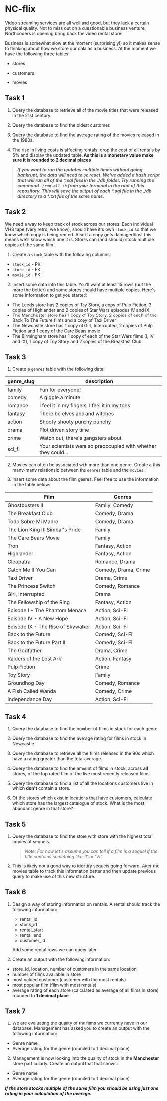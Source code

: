 # NC-flix

Video streaming services are all well and good, but they lack a certain physical quality. Not to miss out on a questionable business venture, Northcoders is opening bring back the video rental store!

Business is somewhat slow at the moment (surprisingly!) so it makes sense to thinking about how we store our data as a business. At the moment we have the following three tables:

- stores

- customers

- movies

## Task 1

1. Query the database to retrieve all of the movie titles that were released in the 21st century.

2. Query the database to find the oldest customer.

3. Query the database to find the average rating of the movies released in the 1980s.

4. The rise in living costs is affecting rentals, drop the cost of all rentals by 5% and display the updated table. **As this is a monetary value make sure it is rounded to 2 decimal places**

> _**If you want to run the updates multiple times without going bankrupt, the data will need to be reset. We've added a bash script that will run all of the *.sql files in the ./db folder. Try running the command `./run-all.sh` from your terminal in the root of this repository. This will save the output of each *.sql file in the ./db directory to a \*.txt file of the same name.**_

## Task 2

We need a way to keep track of stock across our stores. Each individual VHS tape (very retro, we know), should have it's own `stock_id` so that we know which copy is being rented. Also if a copy gets damaged/lost this means we'll know which one it is. Stores can (and should) stock multiple copies of the same film.

1. Create a `stock` table with the following columns:

- `stock_id` - PK
- `store_id` - FK
- `movie_id` - FK

2. Insert some data into this table. You'll want at least 15 rows (but the more the better) and some stores should have multiple copies. Here's some information to get you started:

- The Leeds store has 2 copies of Toy Story, a copy of Pulp Fiction, 3 copies of Highlander and 2 copies of Star Wars episodes IV and IX.
- The Manchester store has 1 copy of Toy Story, 2 copies of each of the Back To The Future films and a copy of Taxi Driver
- The Newcastle store has 1 copy of Girl, Interrupted, 2 copies of Pulp Fiction and 1 copy of the Care Bears movie
- The Birmingham store has 1 copy of each of the Star Wars films (I, IV and IX), 1 copy of Toy Story and 2 copies of the Breakfast Club

## Task 3

1. Create a `genres` table with the following data:

| genre_slug | description                                                    |
| ---------- | -------------------------------------------------------------- |
| family     | Fun for everyone!                                              |
| comedy     | A giggle a minute                                              |
| romance    | I feel it in my fingers, I feel it in my toes                  |
| fantasy    | There be elves and and witches                                 |
| action     | Shooty shooty punchy punchy                                    |
| drama      | Plot driven story time                                         |
| crime      | Watch out, there's gangsters about                             |
| sci_fi     | Your scientists were so preoccupied with whether they could... |

2. Movies can often be associated with more than one genre. Create a this many-many relationsip between the `genres` table and the `movies`.

3. Insert some data about the film genres. Feel free to use the information in the table below:

| Film                               | Genres               |
| ---------------------------------- | -------------------- |
| Ghostbusters II                    | Family, Comedy       |
| The Breakfast Club                 | Comedy, Drama        |
| Todo Sobre Mi Madre                | Comedy, Drama        |
| The Lion King II: Simba''s Pride   | Family               |
| The Care Bears Movie               | Family               |
| Tron                               | Fantasy, Action      |
| Highlander                         | Fantasy, Action      |
| Cleopatra                          | Romance, Drama       |
| Catch Me If You Can                | Comedy, Drama, Crime |
| Taxi Driver                        | Drama, Crime         |
| The Princess Switch                | Comedy, Romance      |
| Girl, Interrupted                  | Drama                |
| The Fellowship of the Ring         | Fantasy, Action      |
| Episode I - The Phantom Menace     | Action, Sci-Fi       |
| Episode IV - A New Hope            | Action, Sci-Fi       |
| Episode IX - The Rise of Skywalker | Action, Sci-Fi       |
| Back to the Future                 | Comedy, Sci-Fi       |
| Back to the Future Part II         | Comedy, Sci-Fi       |
| The Godfather                      | Drama, Crime         |
| Raiders of the Lost Ark            | Action, Fantasy      |
| Pulp Fiction                       | Crime                |
| Toy Story                          | Family               |
| Groundhog Day                      | Comedy, Romance      |
| A Fish Called Wanda                | Comedy, Crime        |
| Independance Day                   | Action, Sci-Fi       |

## Task 4

1. Query the database to find the number of films in stock for each genre.

2. Query the database to find the average rating for films in stock in Newcastle.

3. Query the database to retrieve all the films released in the 90s which have a rating greater than the total average.

4. Query the database to find the amount of films in stock, across **all** stores, of the top rated film of the five most recently released films.

5. Query the database to find a list of all the locations customers live in which **don't** contain a store.

6. Of the stores which exist in locations that have customers, calculate which store has the largest catalogue of stock. What is the most abundant genre in that store?

## Task 5

1. Query the database to find the store with store with the highest total copies of sequels.

   > _Note: For now let's assume you can tell if a film is a sequel if the title contains something like 'II' or 'VI'._

2. This is likely not a good way to identify sequels going forward. Alter the movies table to track this information better and then update previous query to make use of this new structure.

## Task 6

1. Design a way of storing information on rentals. A rental should track the following information:

   - rental_id
   - stock_id
   - rental_start
   - rental_end
   - customer_id

   Add some rental rows we can query later.

2. Create an output with the following information:

- store_id, location, number of customers in the same location
- number of films available in store
- most valued customer (customer with the most rentals)
- most popular film (film with most rentals)
- average rating of each store (calculated as average of all films in store) rounded to **1 decimal place**

## Task 7

1. We are evaluating the quality of the films we currently have in our database. Management has asked you to create an output with the following information:

- Genre name
- Average rating for the genre (rounded to 1 decimal place)

2. Management is now looking into the quality of stock in the **Manchester** store particularly. Create an output that that shows:

- Genre name
- Average rating for the genre (rounded to 1 decimal place)

**_If the store stocks multiple of the same film you should be using just one rating in your calculation of the average._**
